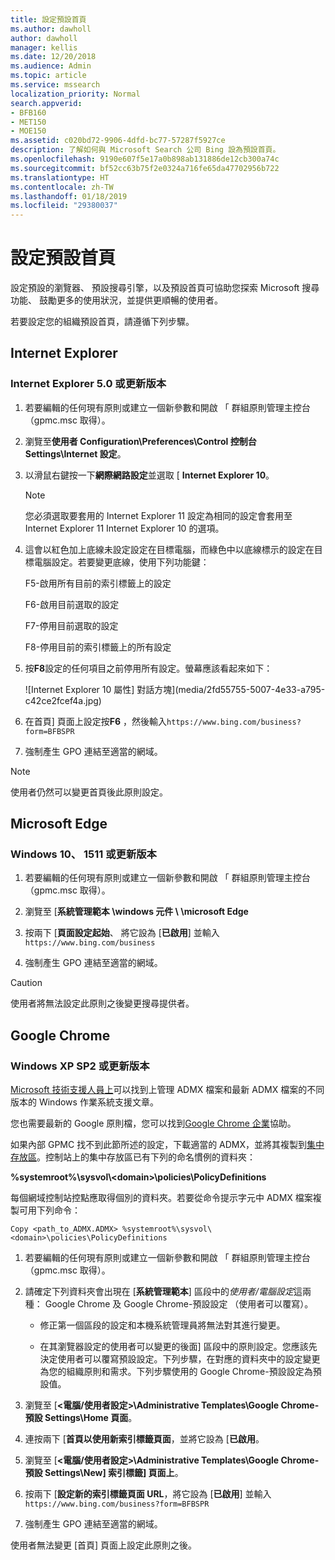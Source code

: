 ```yaml
---
title: 設定預設首頁
ms.author: dawholl
author: dawholl
manager: kellis
ms.date: 12/20/2018
ms.audience: Admin
ms.topic: article
ms.service: mssearch
localization_priority: Normal
search.appverid:
- BFB160
- MET150
- MOE150
ms.assetid: c020bd72-9906-4dfd-bc77-57287f5927ce
description: 了解如何與 Microsoft Search 公司 Bing 設為預設首頁。
ms.openlocfilehash: 9190e607f5e17a0b898ab131886de12cb300a74c
ms.sourcegitcommit: bf52cc63b75f2e0324a716fe65da47702956b722
ms.translationtype: HT
ms.contentlocale: zh-TW
ms.lasthandoff: 01/18/2019
ms.locfileid: "29380037"
---
```

# <a name="set-default-homepage"></a>設定預設首頁

設定預設的瀏覽器、 預設搜尋引擎，以及預設首頁可協助您探索 Microsoft 搜尋功能、 鼓勵更多的使用狀況，並提供更順暢的使用者。
  
若要設定您的組織預設首頁，請遵循下列步驟。
  
## <a name="internet-explorer"></a>Internet Explorer

### <a name="internet-explorer-50-or-later"></a>Internet Explorer 5.0 或更新版本

1. 若要編輯的任何現有原則或建立一個新參數和開啟 「 群組原則管理主控台 （gpmc.msc 取得）。
    
2. 瀏覽至**使用者 Configuration\Preferences\Control 控制台 Settings\Internet 設定**。
    
3. 以滑鼠右鍵按一下**網際網路設定**並選取 [ **Internet Explorer 10**。
    
    > [!NOTE]
    > 您必須選取要套用的 Internet Explorer 11 設定為相同的設定會套用至 Internet Explorer 11 Internet Explorer 10 的選項。 
  
4. 這會以紅色加上底線未設定設定在目標電腦，而綠色中以底線標示的設定在目標電腦設定。若要變更底線，使用下列功能鍵：
    
    F5-啟用所有目前的索引標籤上的設定
    
    F6-啟用目前選取的設定
    
    F7-停用目前選取的設定
    
    F8-停用目前的索引標籤上的所有設定
    
5. 按**F8**設定的任何項目之前停用所有設定。螢幕應該看起來如下： 
    
    ![Internet Explorer 10 屬性] 對話方塊](media/2fd55755-5007-4e33-a795-c42ce2fcef4a.jpg)
  
6. 在首頁] 頁面上設定按**F6** ，然後輸入`https://www.bing.com/business?form=BFBSPR`
    
7. 強制產生 GPO 連結至適當的網域。
    
> [!NOTE]
> 使用者仍然可以變更首頁後此原則設定。 
  
## <a name="microsoft-edge"></a>Microsoft Edge

### <a name="windows-10-version-1511-or-later"></a>Windows 10、 1511 或更新版本

1. 若要編輯的任何現有原則或建立一個新參數和開啟 「 群組原則管理主控台 （gpmc.msc 取得）。
    
2. 瀏覽至 [**系統管理範本 \windows 元件 \ \microsoft Edge**
    
1. 按兩下 [**頁面設定起始**、 將它設為 [**已啟用**] 並輸入`https://www.bing.com/business`
    
3. 強制產生 GPO 連結至適當的網域。
    
> [!CAUTION]
> 使用者將無法設定此原則之後變更搜尋提供者。 
  
## <a name="google-chrome"></a>Google Chrome

### <a name="windows-xp-sp2-or-later"></a>Windows XP SP2 或更新版本

[Microsoft 技術支援人員上](https://support.microsoft.com/en-us/help/3087759/how-to-create-and-manage-the-central-store-for-group-policy-administra)可以找到上管理 ADMX 檔案和最新 ADMX 檔案的不同版本的 Windows 作業系統支援文章。

您也需要最新的 Google 原則檔，您可以找到[Google Chrome 企業](https://support.google.com/chrome/a/answer/187202)協助。
  
如果內部 GPMC 找不到此節所述的設定，下載適當的 ADMX，並將其複製到[集中存放區](https://docs.microsoft.com/en-us/previous-versions/windows/it-pro/windows-vista/cc748955%28v%3dws.10%29)。控制站上的集中存放區已有下列的命名慣例的資料夾：
  
 **%systemroot%\sysvol\\<domain\>\policies\PolicyDefinitions**
  
每個網域控制站控點應取得個別的資料夾。若要從命令提示字元中 ADMX 檔案複製可用下列命令：
  
 `Copy <path_to_ADMX.ADMX> %systemroot%\sysvol\<domain>\policies\PolicyDefinitions`
  
1. 若要編輯的任何現有原則或建立一個新參數和開啟 「 群組原則管理主控台 （gpmc.msc 取得）。
    
2. 請確定下列資料夾會出現在 [**系統管理範本**] 區段中的*使用者/電腦設定*這兩種： Google Chrome 及 Google Chrome-預設設定 （使用者可以覆寫）。
    
   - 修正第一個區段的設定和本機系統管理員將無法對其進行變更。
    
   - 在其瀏覽器設定的使用者可以變更的後面] 區段中的原則設定。您應該先決定使用者可以覆寫預設設定。下列步驟，在對應的資料夾中的設定變更為您的組織原則和需求。下列步驟使用的 Google Chrome-預設設定為預設值。
    
3. 瀏覽至 [**&lt;電腦/使用者設定&gt;\Administrative Templates\Google Chrome-預設 Settings\Home 頁面**。
    
4. 連按兩下 [**首頁以使用新索引標籤頁面**，並將它設為 [**已啟用**。
    
5. 瀏覽至 [**&lt;電腦/使用者設定&gt;\Administrative Templates\Google Chrome-預設 Settings\New] 索引標籤] 頁面上**。
    
6. 按兩下 [**設定新的索引標籤頁面 URL**，將它設為 [**已啟用**] 並輸入`https://www.bing.com/business?form=BFBSPR`
    
7. 強制產生 GPO 連結至適當的網域。
    
使用者無法變更 [首頁] 頁面上設定此原則之後。